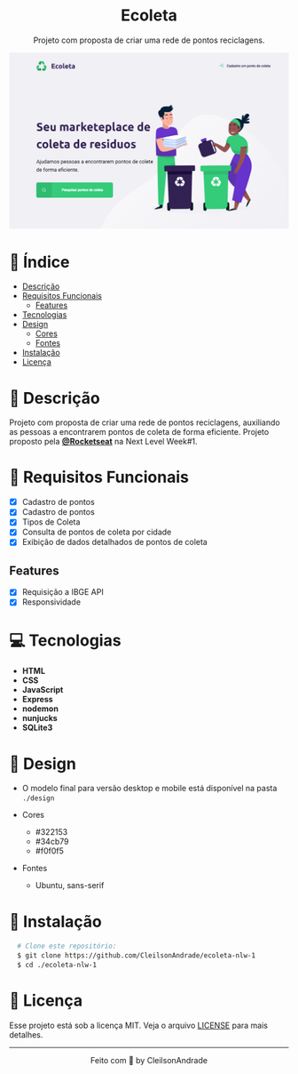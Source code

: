 <div align="center">
  <h1>Ecoleta</h1>
  <p>Projeto com proposta de criar uma rede de pontos reciclagens.</p>
  <img src="./design/desktop.png" alt="Logo" width="800">
</div>

# 📒 Índice
* [Descrição](#descrição)
* [Requisitos Funcionais](#requisitos)
  * [Features](#features)
* [Tecnologias](#tecnologias)
* [Design](#design)
  * [Cores](#cores)
  * [Fontes](#fontes)
* [Instalação](#instalação)
* [Licença](#licença)

# 📃 <span id="descrição">Descrição</span>
Projeto com proposta de criar uma rede de pontos reciclagens, auxiliando as pessoas a encontrarem pontos de coleta de forma eficiente. Projeto proposto pela [**@Rocketseat**](https://github.com/Rocketseat) na Next Level Week#1.

# 📌 <span id="requisitos">Requisitos Funcionais</span>
- [x] Cadastro de pontos<br>
- [x] Cadastro de pontos<br>
- [x] Tipos de Coleta<br>
- [x] Consulta de pontos de coleta por cidade<br>
- [x] Exibição de dados detalhados de pontos de coleta<br>

## Features
- [x] Requisição a IBGE API<br>
- [x] Responsividade<br>

# 💻 <span id="tecnologias">Tecnologias</span>
- **HTML**
- **CSS**
- **JavaScript**
- **Express**
- **nodemon**
- **nunjucks**
- **SQLite3**

# 🎨 <span id="design">Design</span>
- O modelo final para versão desktop e mobile está disponível na pasta `./design`

- <span id="cores">Cores<br></span>
  * #322153<br>
  * #34cb79<br>
  * #f0f0f5<br>

- <span id="fontes">Fontes<br></span>
  * Ubuntu, sans-serif

# 🚀 <span id="instalação">Instalação</span>
```bash
  # Clone este repositório:
  $ git clone https://github.com/CleilsonAndrade/ecoleta-nlw-1
  $ cd ./ecoleta-nlw-1
```

# 📝 <span id="licença">Licença</span>
Esse projeto está sob a licença MIT. Veja o arquivo [LICENSE](LICENSE) para mais detalhes.

---

<p align="center">
  Feito com 💜 by CleilsonAndrade
</p>